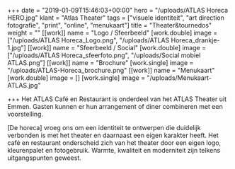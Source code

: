 +++
date = "2019-01-09T15:46:03+00:00"
hero = "/uploads/ATLAS Horeca HERO.jpg"
klant = "Atlas Theater"
tags = ["visuele identiteit", "art direction fotografie", "print", "online", "menukaart"]
title = "Theater&tournedos"
weight = ""
[[work]]
name = "Logo / Sfeerbeeld"
[work.double]
image = ["/uploads/ATLAS Horeca_Logo.png", "/uploads/ATLAS Horeca_drankje-1.jpg"]
[[work]]
name = "Sfeerbeeld / Social"
[work.double]
image = ["/uploads/ATLAS Horeca_sfeerfoto.png", "/uploads/Social mobiel ATLAS.png"]
[[work]]
name = "Brochure"
[work.single]
image = "/uploads/ATLAS-Horeca_brochure.png"
[[work]]
name = "Menukaart"
[work.double]
image = []
[work.single]
image = "/uploads/Menukaart-ATLAS.jpg"

+++
Het ATLAS Café en Restaurant is onderdeel van het ATLAS Theater uit Emmen. Gasten kunnen er hun arrangement of diner combineren met een voorstelling.

\[De horeca\] vroeg ons om een identiteit te ontwerpen die duidelijk verbonden is met het theater en daarnaast een eigen karakter heeft. Het café en restaurant onderscheid zich van het theater door een eigen logo, kleurenpalet en fotogebruik. Warmte, kwaliteit en moderniteit zijn telkens uitgangspunten geweest.   